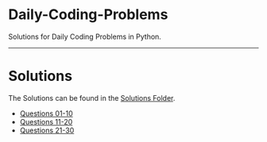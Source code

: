 # Daily-Coding-Problems

Solutions for Daily Coding Problems in Python.

--------------------------------------------------------------
# Solutions

The Solutions can be found in the [Solutions Folder](https://github.com/Siddhesh-Agarwal/Daily-Coding-Problems/tree/main/Solutions). 
- [Questions 01-10](https://github.com/Siddhesh-Agarwal/Daily-Coding-Problems/tree/main/Solutions/Q1-10)
- [Questions 11-20](https://github.com/Siddhesh-Agarwal/Daily-Coding-Problems/tree/main/Solutions/Q11-20)
- [Questions 21-30](https://github.com/Siddhesh-Agarwal/Daily-Coding-Problems/tree/main/Solutions/Q21-30)
